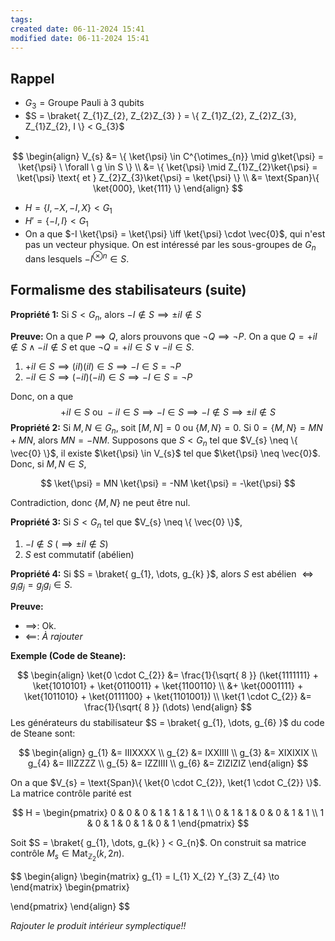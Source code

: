 ```yaml
---
tags: 
created date: 06-11-2024 15:41
modified date: 06-11-2024 15:41
---
```

## Rappel

- $G_{3} = \text{Groupe Pauli à 3 qubits}$
- $S = \braket{ Z_{1}Z_{2}, Z_{2}Z_{3} } = \{ Z_{1}Z_{2}, Z_{2}Z_{3}, Z_{1}Z_{2}, I \} < G_{3}$
- 
$$
\begin{align}
V_{s} &= \{ \ket{\psi} \in C^{\otimes_{n}} \mid g\ket{\psi} = \ket{\psi} \ \forall \ g \in S \} \\
&= \{ \ket{\psi} \mid Z_{1}Z_{2}\ket{\psi} = \ket{\psi} \text{ et } Z_{2}Z_{3}\ket{\psi} = \ket{\psi} \} \\
&= \text{Span}\{ \ket{000}, \ket{111} \}
\end{align}
$$
- $H = \{ I, -X, -I, X \} < G_{1}$
- $H'=\{ -I, I \} < G_{1}$
- On a que $-I \ket{\psi} = \ket{\psi} \iff \ket{\psi} \cdot \vec{0}$, qui n'est pas un vecteur physique. On est intéressé par les sous-groupes de $G_{n}$ dans lesquels $-I^{\otimes n} \in S$.

## Formalisme des stabilisateurs (suite)

**Propriété 1:** Si $S < G_{n}$, alors $-I \notin S \implies \pm iI \notin S$

**Preuve:** On a que $P \implies Q$, alors prouvons que $\neg Q \implies \neg P$. On a que $Q = +iI \not\in S \land -iI \not\in S$ et que $\neg Q = +iI \in S \lor -iI \in S$.

1. $+iI \in S \implies (iI)(iI) \in S \implies -I \in S = \neg P$
2. $-iI \in S \implies (-iI)(-iI) \in S \implies -I \in S = \neg P$

Donc, on a que 
$$
+iI \in S \text{ ou } -iI \in S \implies -I \in S \implies -I \not\in S \implies \pm iI \not\in S
$$
**Propriété 2:** Si $M,N \in G_{n}$, soit $[M,N] = 0$ ou $\{ M,N \} = 0$. Si $0=\{ M,N \} = MN+MN$, alors $MN=-NM$. Supposons que $S < G_{n}$ tel que $V_{s} \neq \{ \vec{0} \}$, il existe $\ket{\psi} \in V_{s}$ tel que $\ket{\psi} \neq \vec{0}$. Donc, si $M,N \in S$,

$$
\ket{\psi} = MN \ket{\psi} = -NM \ket{\psi} = -\ket{\psi}
$$

Contradiction, donc $\{ M,N \}$ ne peut être nul.

**Propriété 3:** Si $S < G_{n}$ tel que $V_{s} \neq \{ \vec{0} \}$,

1. $-I \notin S \ (\implies \pm iI \notin S)$
2. $S$ est commutatif (abélien)

**Propriété 4:** Si $S = \braket{ g_{1}, \dots, g_{k} }$, alors $S$ est abélien $\iff g_{i}g_{j}=g_{j}g_{i} \in S$.

**Preuve:** 

- $\implies$: Ok.
- $\impliedby$: *À rajouter*

**Exemple (Code de Steane):** 

$$
\begin{align}
\ket{0 \cdot C_{2}} &= \frac{1}{\sqrt{ 8 }} (\ket{1111111} + \ket{1010101} + \ket{0110011} + \ket{1100110} \\
&+ \ket{0001111} + \ket{1011010} + \ket{0111100} + \ket{1101001}) \\
\ket{1 \cdot C_{2}} &= \frac{1}{\sqrt{ 8 }} (\dots)
\end{align}
$$
Les générateurs du stabilisateur $S = \braket{ g_{1}, \dots, g_{6} }$ du code de Steane sont:

$$
\begin{align}
g_{1} &= IIIXXXX \\
g_{2} &= IXXIIII \\
g_{3} &= XIXIXIX \\
g_{4} &= IIIZZZZ \\
g_{5} &= IZZIIII \\
g_{6} &= ZIZIZIZ
\end{align}
$$

On a que $V_{s} = \text{Span}\{ \ket{0 \cdot C_{2}}, \ket{1 \cdot C_{2}} \}$. La matrice contrôle parité est

$$
H = \begin{pmatrix}
0 & 0 & 0 & 1 & 1 & 1 & 1 \\
0 & 1 & 1 & 0 & 0 & 1 & 1 \\
1 & 0 & 1 & 0 & 1 & 0 & 1
\end{pmatrix}
$$

Soit $S = \braket{ g_{1}, \dots, g_{k} } < G_{n}$. On construit sa matrice contrôle $M_{s} \in \text{Mat}_{\mathbb{Z}_{2}}(k, 2n)$.

$$
\begin{align}
\begin{matrix}
g_{1} = I_{1} X_{2} Y_{3} Z_{4} \to
\end{matrix}
\begin{pmatrix}

\end{pmatrix}
\end{align}
$$


*Rajouter le produit intérieur symplectique!!*